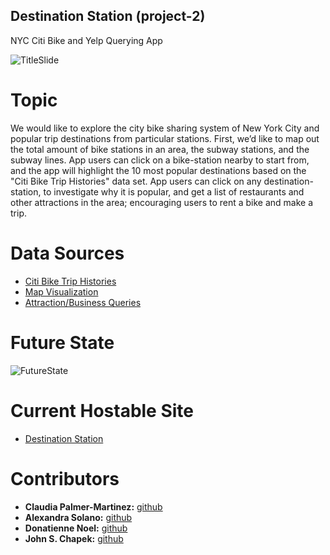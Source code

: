 ## Destination Station (project-2)

NYC Citi Bike and Yelp Querying App

![TitleSlide](static/images/Title_Slide.PNG)

# Topic
We would like to explore the city bike sharing system of New York City and popular trip destinations from particular stations. First, we’d like to map out the total amount of bike stations in an area, the subway stations, and the subway lines. App users can click on a bike-station nearby to start from, and the app will highlight the 10 most popular destinations based on the "Citi Bike Trip Histories" data set. App users can click on any destination-station, to investigate why it is popular, and get a list of restaurants and other attractions in the area; encouraging users to rent a bike and make a trip.

# Data Sources
* [Citi Bike Trip Histories](https://www.citibikenyc.com/system-data)
* [Map Visualization](https://docs.mapbox.com/api/maps/)
* [Attraction/Business Queries](https://www.yelp.com)

# Future State
![FutureState](static/images/Future_State.PNG)

# Current Hostable Site
* [Destination Station](https://code-sparrow.github.io/project-2/hostable_site/)

# Contributors 
* __Claudia Palmer-Martinez:__ [github](https://github.com/Claud50623)
* __Alexandra Solano:__ [github](https://github.com/alexsolano36)
* __Donatienne Noel:__ [github](https://github.com/donatiennenoel)
* __John S. Chapek:__ [github](https://github.com/code-sparrow)